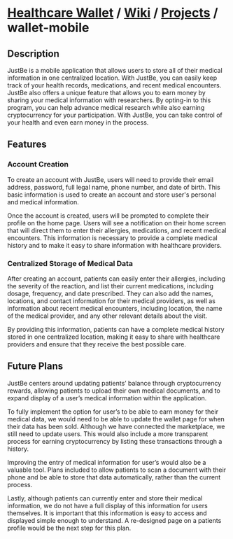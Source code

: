 # [Healthcare Wallet](https://github.com/Healthcare-Wallet/wallet/tree/main) / [Wiki](https://github.com/Healthcare-Wallet/wallet/tree/main/wiki) / [Projects](https://github.com/Healthcare-Wallet/wallet/tree/main/wiki/projects) / wallet-mobile


## Description

JustBe is a mobile application that allows users to store all of their medical information in one centralized location. With JustBe, you can easily keep track of your health records, medications, and recent medical encounters. JustBe also offers a unique feature that allows you to earn money by sharing your medical information with researchers. By opting-in to this program, you can help advance medical research while also earning cryptocurrency for your participation. With JustBe, you can take control of your health and even earn money in the process.

## Features

### **Account Creation**

To create an account with JustBe, users will need to provide their email address, password, full legal name, phone number, and date of birth. This basic information is used to create an account and store user's personal and medical information.

Once the account is created, users will be prompted to complete their profile on the home page. Users will see a notification on their home screen that will direct them to enter their allergies, medications, and recent medical encounters. This information is necessary to provide a complete medical history and to make it easy to share information with healthcare providers.

### **Centralized Storage of Medical Data**

After creating an account, patients can easily enter their allergies, including the severity of the reaction, and list their current medications, including dosage, frequency, and date prescribed. They can also add the names, locations, and contact information for their medical providers, as well as information about recent medical encounters, including location, the name of the medical provider, and any other relevant details about the visit. 

By providing this information, patients can have a complete medical history stored in one centralized location, making it easy to share with healthcare providers and ensure that they receive the best possible care.

## Future Plans

JustBe centers around updating patients’ balance through cryptocurrency rewards, allowing patients to upload their own medical documents, and to expand display of a user’s medical information within the application. 

To fully implement the option for user’s to be able to earn money for their medical data, we would need to be able to update the wallet page for when their data has been sold. Although we have connected the marketplace, we still need to update users. This would also include a more transparent process for earning cryptocurrency by listing these transactions through a history.

Improving the entry of medical information for user’s would also be a valuable tool. Plans included to allow patients to scan a document with their phone and be able to store that data automatically, rather than the current process.

Lastly, although patients can currently enter and store their medical information, we do not have a full display of this information for users themselves. It is important that this information is easy to access and displayed simple enough to understand. A re-designed page on a patients profile would be the next step for this plan.

